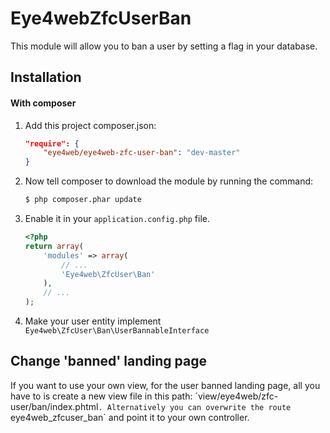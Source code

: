 Eye4webZfcUserBan
==========
This module will allow you to ban a user by setting a flag in your database.

Installation
------------
#### With composer

1. Add this project composer.json:

    ```json
    "require": {
        "eye4web/eye4web-zfc-user-ban": "dev-master"
    }
    ```

2. Now tell composer to download the module by running the command:

    ```bash
    $ php composer.phar update
    ```

3. Enable it in your `application.config.php` file.

    ```php
    <?php
    return array(
        'modules' => array(
            // ...
            'Eye4web\ZfcUser\Ban'
        ),
        // ...
    );
    ```

4. Make your user entity implement `Eye4web\ZfcUser\Ban\UserBannableInterface`

Change 'banned' landing page
------------
If you want to use your own view, for the user banned landing page, all you have to is create a new view file in this
path: ´view/eye4web/zfc-user/ban/index.phtml`.
Alternatively you can overwrite the route `eye4web_zfcuser_ban` and point it to your own controller.
